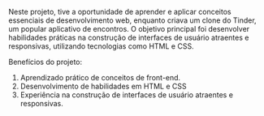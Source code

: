 Neste projeto, tive a oportunidade de aprender e aplicar conceitos essenciais de desenvolvimento web, enquanto criava um clone do Tinder, um popular aplicativo de encontros. O objetivo principal foi desenvolver habilidades práticas na construção de interfaces de usuário atraentes e responsivas, utilizando tecnologias como HTML e CSS.

Benefícios do projeto:
1. Aprendizado prático de conceitos de front-end.
2. Desenvolvimento de habilidades em HTML e CSS
3. Experiência na construção de interfaces de usuário atraentes e responsivas.


